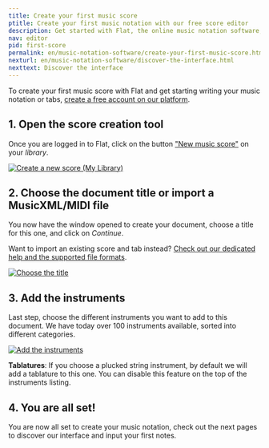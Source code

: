 ```yaml
---
title: Create your first music score
ptitle: Create your first music notation with our free score editor
description: Get started with Flat, the online music notation software, learn how to create your first sheet music on the platform.
nav: editor
pid: first-score
permalink: en/music-notation-software/create-your-first-music-score.html
nexturl: en/music-notation-software/discover-the-interface.html
nexttext: Discover the interface
---
```


To create your first music score with Flat and get starting writing your music notation or tabs, [create a free account on our platform](https://flat.io).

## 1. Open the score creation tool

Once you are logged in to Flat, click on the button ["New music score"](https://flat.io/my-library?m=newscore) on your *library*.

[![Create a new score (My Library)](/help/assets/img/library/newscore-btn.png)](https://flat.io/my-library?m=newscore)

## 2. Choose the document title or import a MusicXML/MIDI file

You now have the window opened to create your document, choose a title for this one, and click on *Continue*.

Want to import an existing score and tab instead? [Check out our dedicated help and the supported file formats](/help/en/music-notation-software/import.html).

[![Choose the title](/help/assets/img/editor/create-score-title.png)](https://flat.io/my-library?m=newscore)

## 3. Add the instruments

Last step, choose the different instruments you want to add to this document. We have today over 100 instruments available, sorted into different categories. 

[![Add the instruments](/help/assets/img/editor/create-score-instruments.png)](https://flat.io/my-library?m=newscore)

**Tablatures**: If you choose a plucked string instrument, by default we will add a tablature to this one. You can disable this feature on the top of the instruments listing.

## 4. You are all set!

You are now all set to create your music notation, check out the next pages to discover our interface and input your first notes.